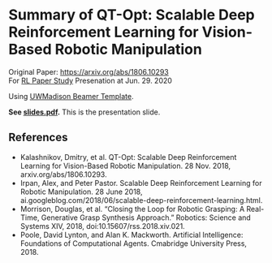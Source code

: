 # Summary of QT-Opt: Scalable Deep Reinforcement Learning for Vision-Based Robotic Manipulation

Original Paper: https://arxiv.org/abs/1806.10293  
For [RL Paper Study](https://github.com/utilForever/rl-paper-study) Presenation at Jun. 29. 2020  

Using [UWMadison Beamer Template](https://github.com/hyecheol123/UWMadison_Beamer_Template).  

**See [slides.pdf](https://github.com/hyecheol123/Summary_of_QT-Opt/blob/master/slides.pdf).** This is the presentation slide.


## References
- Kalashnikov, Dmitry, et al. QT-Opt: Scalable Deep Reinforcement Learning for Vision-Based Robotic Manipulation. 28 Nov. 2018, arxiv.org/abs/1806.10293.
- Irpan, Alex, and Peter Pastor. Scalable Deep Reinforcement Learning for Robotic Manipulation. 28 June 2018, ai.googleblog.com/2018/06/scalable-deep-reinforcement-learning.html.
- Morrison, Douglas, et al. “Closing the Loop for Robotic Grasping: A Real-Time, Generative Grasp Synthesis Approach.” Robotics: Science and Systems XIV, 2018, doi:10.15607/rss.2018.xiv.021.
- Poole, David Lynton, and Alan K. Mackworth. Artificial Intelligence: Foundations of Computational Agents. Cmabridge University Press, 2018.